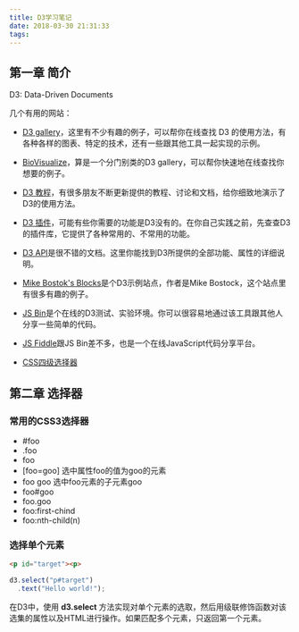 ```yaml
---
title: D3学习笔记
date: 2018-03-30 21:31:33
tags:
---
```


## 第一章 简介

D3: Data-Driven Documents

几个有用的网站：

 - [D3 gallery](https://github.com/mbostock/d3/wiki/Gallery)，这里有不少有趣的例子，可以帮你在线查找 D3 的使用方法，有各种各样的图表、特定的技术，还有一些跟其他工具一起实现的示例。
 - [BioVisualize](http://biovisualize.github.io/d3visualization)，算是一个分门别类的D3 gallery，可以帮你快速地在线查找你想要的例子。
 - [D3 教程](https://github.com/mbostock/d3/wiki/Tutorials)，有很多朋友不断更新提供的教程、讨论和文档，给你细致地演示了D3的使用方法。

 - [D3 插件](https://github.com/d3/d3-plugins)，可能有些你需要的功能是D3没有的。在你自己实践之前，先查查D3的插件库，它提供了各种常用的、不常用的功能。

- [D3 API](https://github.com/mbostock/d3/wiki/API-Reference)是很不错的文档。这里你能找到D3所提供的全部功能、属性的详细说明。

- [Mike Bostok's Blocks](http://bl.ocks.org/mbostock)是个D3示例站点，作者是Mike Bostock，这个站点里有很多有趣的例子。

- [JS Bin](http://jsbin.com/ugacud/1/edit)是个在线的D3测试、实验环境。你可以很容易地通过该工具跟其他人分享一些简单的代码。

- [JS Fiddle](http://jsfiddle.net/qAHC2/)跟JS Bin差不多，也是一个在线JavaScript代码分享平台。

- [CSS四级选择器](https://css4-selectors.com/browser-selector-test) 

## 第二章 选择器

### 常用的CSS3选择器

- #foo
- .foo
- foo
- [foo=goo]  选中属性foo的值为goo的元素
- foo goo  选中foo元素的子元素goo
- foo#goo   
- foo.goo
- foo:first-chind
- foo:nth-child(n)


### 选择单个元素

```html
<p id="target"><p>
```
```javascript
d3.select("p#target")
  .text("Hello world!");
```

在D3中，使用 **d3.select** 方法实现对单个元素的选取，然后用级联修饰函数对该选集的属性以及HTML进行操作。如果匹配多个元素，只返回第一个元素。






